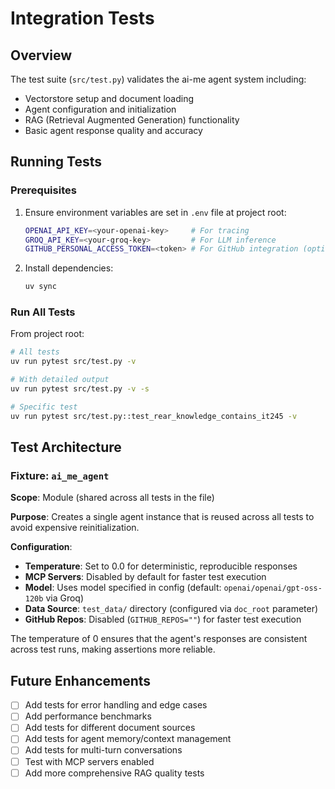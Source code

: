 # Integration Tests

## Overview

The test suite (`src/test.py`) validates the ai-me agent system including:
- Vectorstore setup and document loading
- Agent configuration and initialization
- RAG (Retrieval Augmented Generation) functionality
- Basic agent response quality and accuracy

## Running Tests

### Prerequisites

1. Ensure environment variables are set in `.env` file at project root:
   ```bash
   OPENAI_API_KEY=<your-openai-key>     # For tracing
   GROQ_API_KEY=<your-groq-key>         # For LLM inference
   GITHUB_PERSONAL_ACCESS_TOKEN=<token> # For GitHub integration (optional for tests)
   ```

2. Install dependencies:
   ```bash
   uv sync
   ```

### Run All Tests

From project root:
```bash
# All tests
uv run pytest src/test.py -v

# With detailed output
uv run pytest src/test.py -v -s

# Specific test
uv run pytest src/test.py::test_rear_knowledge_contains_it245 -v
```

## Test Architecture

### Fixture: `ai_me_agent`

**Scope**: Module (shared across all tests in the file)

**Purpose**: Creates a single agent instance that is reused across all tests to avoid expensive reinitialization.

**Configuration**:
- **Temperature**: Set to 0.0 for deterministic, reproducible responses
- **MCP Servers**: Disabled by default for faster test execution
- **Model**: Uses model specified in config (default: `openai/openai/gpt-oss-120b` via Groq)
- **Data Source**: `test_data/` directory (configured via `doc_root` parameter)
- **GitHub Repos**: Disabled (`GITHUB_REPOS=""`) for faster test execution

The temperature of 0 ensures that the agent's responses are consistent across test runs, making assertions more reliable.

## Future Enhancements
- [ ] Add tests for error handling and edge cases
- [ ] Add performance benchmarks
- [ ] Add tests for different document sources
- [ ] Add tests for agent memory/context management
- [ ] Add tests for multi-turn conversations
- [ ] Test with MCP servers enabled
- [ ] Add more comprehensive RAG quality tests
